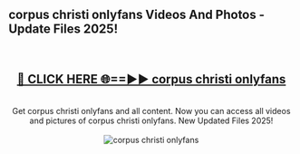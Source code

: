 <h2>corpus christi onlyfans Videos And Photos - Update Files 2025!</h2>
<br>
<div align="center">
<h2><a href="https://linkcuts.com/hfmhzwbr" rel="nofollow">🔴 CLICK HERE 🌐==►► corpus christi onlyfans</a></h2>
<br>
Get corpus christi onlyfans and all content. Now you can access all videos and pictures of corpus christi onlyfans. New Updated Files 2025!
<br>
<br>
<a href="https://linkcuts.com/hfmhzwbr" rel="nofollow" data-target="animated-image.originalLink"><img src="https://i.ibb.co.com/WyWwxjT/player-gif2.gif" alt="corpus christi onlyfans" style="max-width: 100%; display: inline-block;" data-target="animated-image.originalImage"></a>
</div>
<br>